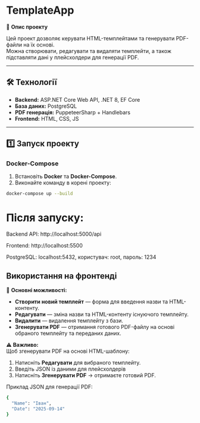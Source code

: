 # TemplateApp

📄 **Опис проекту**

Цей проект дозволяє керувати HTML-темплейтами та генерувати PDF-файли на їх основі.  
Можна створювати, редагувати та видаляти темплейти, а також підставляти дані у плейсхолдери для генерації PDF.

---

## 🛠 Технології

- **Backend:** ASP.NET Core Web API, .NET 8, EF Core  
- **База даних:** PostgreSQL
- **PDF генерація:** PuppeteerSharp + Handlebars
- **Frontend:** HTML, CSS, JS

---

## 1️⃣ Запуск проекту

### Docker-Compose
1. Встановіть **Docker** та **Docker-Compose**.  
2. Виконайте команду в корені проекту:

```bash
docker-compose up --build
```
# Після запуску:
Backend API: http://localhost:5000/api

Frontend: http://localhost:5500

PostgreSQL: localhost:5432, користувач: root, пароль: 1234

## Використання на фронтенді

📌 **Основні можливості:**
- **Створити новий темплейт** — форма для введення назви та HTML-контенту.  
- **Редагувати** — зміна назви та HTML-контенту існуючого темплейту.  
- **Видалити** — видалення темплейту з бази.  
- **Згенерувати PDF** — отримання готового PDF-файлу на основі обраного темплейту та переданих даних.  

⚠️ **Важливо:**  
Щоб згенерувати PDF на основі HTML-шаблону:
1. Натисніть **Редагувати** для вибраного темплейту.
2. Введіть JSON із даними для плейсхолдерів 
3. Натисніть **Згенерувати PDF** → отримаєте готовий PDF.  

Приклад JSON для генерації PDF:
```bash
{
  "Name": "Іван",
  "Date": "2025-09-14"
}
```
